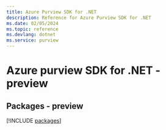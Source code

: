 ```yaml
---
title: Azure Purview SDK for .NET
description: Reference for Azure Purview SDK for .NET
ms.date: 02/05/2024
ms.topic: reference
ms.devlang: dotnet
ms.service: purview
---
```

# Azure purview SDK for .NET - preview
## Packages - preview
[!INCLUDE [packages](purview-index.md)]